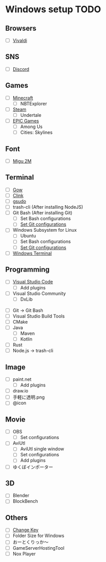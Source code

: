 # Windows setup TODO


## Browsers

- [ ] [Vivaldi](/Vivaldi.md)

## SNS

- [ ] [Discord](/Discord.md)

## Games

- [ ] [Minecraft](/Minecraft.md)
  - [ ] NBTExplorer
- [ ] [Steam](/Steam.md)
  - [ ] Undertale
- [ ] [EPIC Games](/EPIC_Games.md)
  - [ ] Among Us
  - [ ] Cities: Skylines

## Font

- [ ] [Migu 2M](https://mix-mplus-ipa.osdn.jp/migu/)

## Terminal

- [ ] [Gow](/Gow.md)
- [ ] [Clink](/Clink.md)
- [ ] [gsudo](/gsudo.md)
- [ ] trash-cli (After installing NodeJS)
- [ ] Git Bash (After installing Git)
  - [ ] Set Bash configurations
  - [ ] [Set Git configurations](/Git.md)
- [ ] Windows Subsystem for Linux
  - [ ] Ubuntu
  - [ ] Set Bash configurations
  - [ ] [Set Git configurations](/Git.md)
- [ ] [Windows Terminal](/WindowsTerminal.md)

## Programming

- [ ] [Visual Studio Code](/VSCode.md)
  - [ ] Add plugins
- [ ] Visual Studio Community
  - [ ] DxLib
<br /><br />
- [ ] Git -> Git Bash
- [ ] Visual Studio Build Tools
- [ ] CMake
- [ ] Java
  - [ ] Maven
  - [ ] Kotlin
- [ ] Rust
- [ ] Node.js -> trash-cli

## Image

- [ ] paint.net
  - [ ] Add plugins
- [ ] draw.io
- [ ] 手軽に透明.png
- [ ] @icon

## Movie

- [ ] OBS
  - [ ] Set configurations
- [ ] AviUtl
  - [ ] AviUtl single window
  - [ ] Set configurations
  - [ ] Add plugins
- [ ] ゆくぼインポーター

## 3D

- [ ] Blender
- [ ] BlockBench

## Others

- [ ] [Change Key](/ChgKey.md)
- [ ] Folder Size for Windows
- [ ] おーとくりっか～
- [ ] GameServerHostingTool
- [ ] Nox Player
